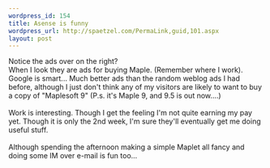 ```yaml
--- 
wordpress_id: 154
title: Asense is funny
wordpress_url: http://spaetzel.com/PermaLink,guid,101.aspx
layout: post
---
```

Notice the ads over on the right?<br />
        When I look they are ads for buying Maple. (Remember where I work). Google is smart...
        Much better ads than the random weblog ads I had before, although I just don't think
        any of my visitors are likely to want to buy a copy of "Maplesoft 9" (P.s. it's Maple
        9, and 9.5 is out now....)<br />
        <br />
        Work is interesting. Though I get the feeling I'm not quite earning my pay yet. Though
        it is only the 2nd week, I'm sure they'll eventually get me doing useful stuff.<br />
        <br />
        Although spending the afternoon making a simple Maplet all fancy and doing some IM
        over e-mail is fun too...<img width="0" height="0" src="http://spaetzel.com/aggbug.ashx?id=101" />
